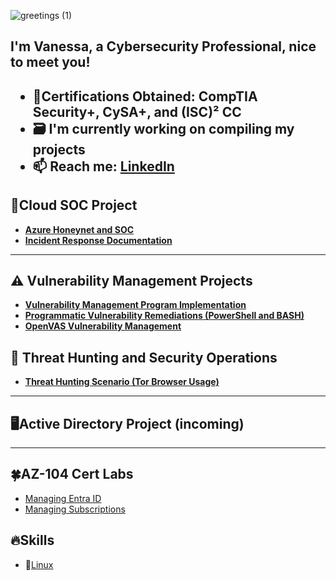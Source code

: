   
![greetings (1)](https://user-images.githubusercontent.com/109401839/212478916-224c7588-ae9d-41bf-ad0f-228ab2e0d110.gif)

</summary>
<h2> I'm Vanessa, a Cybersecurity Professional, nice to meet you!<h2>

- 🥇Certifications Obtained: CompTIA Security+, CySA+, and (ISC)² CC 
- 🗃 I'm currently working on compiling my projects
- 📫 Reach me: [LinkedIn](https://www.linkedin.com/in/vanessamancia) 

</summary>

## 🔐Cloud SOC Project</h2>
  
- **[Azure Honeynet and SOC](https://github.com/VanessaMancia/Azure-SOC-Honeynet)**
- **[Incident Response Documentation](https://github.com/VanessaMancia/Incident-Response-Documentation)**

---

<div>

## ⚠️ Vulnerability Management Projects

- **[Vulnerability Management Program Implementation](https://github.com/joshcybertest/vulnerability-management-program)**
- **[Programmatic Vulnerability Remediations (PowerShell and BASH)](https://github.com/joshcybertest/programmatic-vulnerability-remediations)**
- **[OpenVAS Vulnerability Management](https://github.com/VanessaMancia/Vulnerability-Management-)**


## 🚨 Threat Hunting and Security Operations

- **[Threat Hunting Scenario (Tor Browser Usage)](https://github.com/joshmadakor0/threat-hunting-scenario-tor)**

<hr/>

## 🖥️Active Directory Project (incoming)</h2>

---

## 🍀AZ-104 Cert Labs</h2> 


- [Managing Entra ID](https://github.com/VanessaMancia/Lab-01-Manage-Microsoft-Entra-ID-Identities)
- [Managing Subscriptions](https://github.com/VanessaMancia/Lab-02a---Manage-Subscriptions-/blob/main/README.md)

## 🔥Skills </h2>

- 🐧[Linux](https://github.com/VanessaMancia/Linux-)




